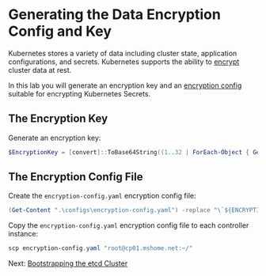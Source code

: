 # Generating the Data Encryption Config and Key

Kubernetes stores a variety of data including cluster state, application configurations, and secrets. Kubernetes supports the ability to [encrypt](https://kubernetes.io/docs/tasks/administer-cluster/encrypt-data) cluster data at rest.

In this lab you will generate an encryption key and an [encryption config](https://kubernetes.io/docs/tasks/administer-cluster/encrypt-data/#understanding-the-encryption-at-rest-configuration) suitable for encrypting Kubernetes Secrets.

## The Encryption Key

   Generate an encryption key:
   
   ```powershell
   $EncryptionKey = [convert]::ToBase64String((1..32 | ForEach-Object { Get-Random -Minimum 0 -Maximum 256 } | ForEach-Object { [byte]$_ }))
   ```

## The Encryption Config File

   Create the `encryption-config.yaml` encryption config file:
   
   ```powershell
   (Get-Content ".\configs\encryption-config.yaml") -replace "\`${ENCRYPTION_KEY}", $EncryptionKey > encryption-config.yaml
   ```
   
   Copy the `encryption-config.yaml` encryption config file to each controller instance:
   
   ```powershell
   scp encryption-config.yaml "root@cp01.mshome.net:~/"
   ```

Next: [Bootstrapping the etcd Cluster](07-bootstrapping-etcd-windows.md)